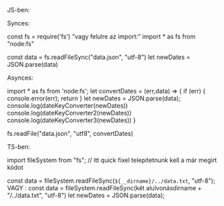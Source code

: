 JS-ben:

Synces:

const fs = require('fs') "vagy felulre az import:" import \* as fs from "node:fs"

const data = fs.readFileSync("data.json", "utf-8")
let newDates = JSON.parse(data)

Asynces:

import \* as fs from 'node:fs';
let convertDates = (err,data) => {
if (err) {
console.error(err);
return
}
let newDates = JSON.parse(data);
console.log(dateKeyConverter(newDates))
console.log(dateKeyConverter2(newDates))
console.log(dateKeyConverter3(newDates))
}

fs.readFile("data.json", "utf8", convertDates)

TS-ben:

import fileSystem from "fs";
// itt quick fixel telepitetnunk kell a már megirt kódot

const data = fileSystem.readFileSync(`${__dirname}/../data.txt`, "utf-8"); VAGY : const data = fileSystem.readFileSync(két alulvonásdirname + "/../data.txt", "utf-8")
let newDates = JSON.parse(data);


